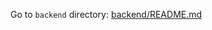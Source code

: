 Go to `backend` directory:
[backend/README.md](https://github.com/Bit-Maximum/Full-Stack-Web-App/blob/stage-1-backend/backend/README.md)
